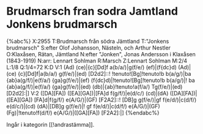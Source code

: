 # Brudmarsch fran sodra Jamtland Jonkens brudmarsch

{%abc%}
X:2955
T:Brudmarsch från södra Jämtland
T:"Jonkens brudmarsch"
S:efter Olof Johansson, Nästeln, och Arthur Nestler
O:Klaxåsen, Rätan, Jämtland
N:efter "Jonken", Jonas Andersson i Klaxåsen (1843-1919)
N:arr: Lennart Sohlman 
R:Marsch
Z:Lennart Sohlman
M:2/4
L:1/8
Q:1/4=72
K:D
V:1
(Ad) (ce)|{c}[Dd]f a(b/a/)|g(f/e/) (ef)|(f{dc}d) (Ad)|(ce) {c}[Dd]f|a(b/a/) g(f/e/)|(ed) [D2d2]::!
!tenuto![Bg]!tenuto!b b(a/g/)|ba {ab}a(g/f/)|e(f/a/) {ga}g(f/e/)|(ef) (f{dc}d)|!tenuto![Bg]!tenuto!b b(a/g/)|!
ba {ab}a(g/f/)|e(f/a/) {ga}g(f/e/)|(ed) (db)|{ab}!tenuto!a(f/a/) Tg(f/e/)|(ed) [D2d2]:|]
V:2
([DA][FA]) ([EA][GA])|[FA]d f(g/f/)|e(d/c/) (cd)|(dA) ([DA][FA])|([EA][GA]) [FA]d|f(g/f/) e(A/G/)|(GF) [F2A2]::!
[DB]g g(f/e/)|gf f(e/d/)|c(d/f/) e(d/c/)|(cd) (dA)|[DB]g g(f/e/)|!
gf f(e/d/)|c(d/f/) e(A/G/)|(GF) (Fg)|!tenuto!f(d/f/) e(A/G/)|([GA][FA]) [F2A2]:|]
{%endabc%}

Ingår i kategorin [[!andrastämma]].

